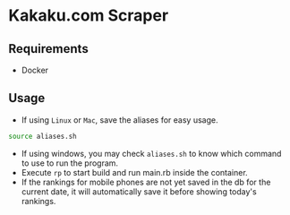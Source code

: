# Kakaku.com Scraper

## Requirements

- Docker

## Usage

- If using `Linux` or `Mac`, save the aliases for easy usage.

```bash
source aliases.sh
```

- If using windows, you may check `aliases.sh` to know which command to use to run the program.
- Execute `rp` to start build and run main.rb inside the container.
- If the rankings for mobile phones are not yet saved in the db for the current date, it will automatically save it before showing today's rankings.
